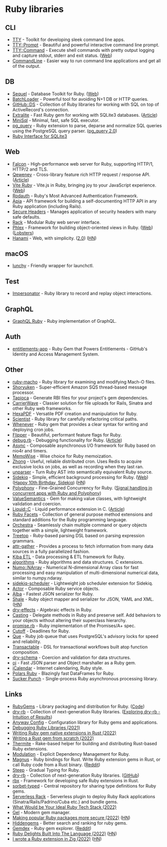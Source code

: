 # Ruby libraries

## CLI

- [TTY](https://github.com/piotrmurach/tty) - Toolkit for developing sleek command line apps.
- [TTY::Prompt](https://github.com/piotrmurach/tty-prompt) - Beautiful and powerful interactive command line prompt.
- [TTY::Command](https://github.com/piotrmurach/tty-command) - Execute shell commands with pretty output logging and capture stdout, stderr and exit status. ([Web](https://ttytoolkit.org/))
- [CommandLine](https://github.com/DragonRuby/command_line) - Easier way to run command line applications and get all of the output.

## DB

- [Sequel](https://github.com/jeremyevans/sequel) - Database Toolkit for Ruby. ([Web](https://sequel.jeremyevans.net/))
- [BatchLoader](https://github.com/exAspArk/batch-loader) - Powerful tool for avoiding N+1 DB or HTTP queries.
- [GitHub::DS](https://github.com/github/github-ds) - Collection of Ruby libraries for working with SQL on top of ActiveRecord's connection.
- [Extralite](https://github.com/digital-fabric/extralite) - Fast Ruby gem for working with SQLite3 databases. ([Article](https://noteflakes.com/articles/2021-12-15-extralite))
- [MiniSql](https://github.com/discourse/mini_sql) - Minimal, fast, safe SQL executor.
- [pg_query](https://github.com/pganalyze/pg_query) - Ruby extension to parse, deparse and normalize SQL queries using the PostgreSQL query parser. ([pg_query 2.0](https://pganalyze.com/blog/pg-query-2-0-postgres-query-parser))
- [Ruby Interface for SQLite3](https://github.com/sparklemotion/sqlite3-ruby)

## Web

- [Falcon](https://github.com/socketry/falcon) - High-performance web server for Ruby, supporting HTTP/1, HTTP/2 and TLS.
- [Qeweney](https://github.com/digital-fabric/qeweney) - Cross-library feature rich HTTP request / response API. ([Article](https://noteflakes.com/articles/2021-12-03-qeweney))
- [Vite Ruby](https://github.com/ElMassimo/vite_ruby) - Vite.js in Ruby, bringing joy to your JavaScript experience. ([Web](https://vite-ruby.netlify.app/))
- [Rodauth](https://github.com/jeremyevans/rodauth) - Ruby's Most Advanced Authentication Framework.
- [Apia](https://github.com/krystal/apia) - API framework for building a self-documenting HTTP API in any Ruby application (including Rails).
- [Secure Headers](https://github.com/github/secure_headers) - Manages application of security headers with many safe defaults.
- [Rack](https://github.com/rack/rack) - Modular Ruby web server interface.
- [Phlex](https://github.com/joeldrapper/phlex) - Framework for building object-oriented views in Ruby. ([Web](https://www.phlex.fun/)) ([Lobsters](https://lobste.rs/s/b9pmgv/phlex_fast_object_oriented_view))
- [Hanami](https://github.com/hanami/hanami) - Web, with simplicity. ([2.0](https://hanamirb.org/blog/2022/11/22/announcing-hanami-200/)) ([HN](https://news.ycombinator.com/item?id=33705249))

## macOS

- [lunchy](https://github.com/eddiezane/lunchy) - Friendly wrapper for launchctl.

## Test

- [Impersonator](https://github.com/jorgemanrubia/impersonator) - Ruby library to record and replay object interactions.

## GraphQL

- [GraphQL Ruby](https://github.com/rmosolgo/graphql-ruby) - Ruby implementation of GraphQL.

## Auth

- [entitlements-app](https://github.com/github/entitlements-app) - Ruby Gem that Powers Entitlements - GitHub's Identity and Access Management System.

## Other

- [ruby-macho](https://github.com/Homebrew/ruby-macho) - Ruby library for examining and modifying Mach-O files.
- [Shoryuken](https://github.com/phstc/shoryuken) - Super-efficient Amazon SQS thread-based message processor.
- [Tapioca](https://github.com/Shopify/tapioca) - Generate RBI files for your project's gem dependencies.
- [CarrierWave](https://github.com/carrierwaveuploader/carrierwave) - Classier solution for file uploads for Rails, Sinatra and other Ruby web frameworks.
- [HexaPDF](https://github.com/gettalong/hexapdf) - Versatile PDF creation and manipulation for Ruby.
- [Scientist](https://github.com/github/scientist) - Ruby library for carefully refactoring critical paths.
- [Whenever](https://github.com/javan/whenever) - Ruby gem that provides a clear syntax for writing and deploying cron jobs.
- [Flipper](https://github.com/jnunemaker/flipper) - Beautiful, performant feature flags for Ruby.
- [debug.rb](https://github.com/ruby/debug) - Debugging functionality for Ruby. ([Article](https://dev.to/st0012/a-sneak-peek-of-ruby-s-new-debugger-5caa))
- [Async](https://github.com/socketry/async) - Composable asynchronous I/O framework for Ruby based on nio4r and timers.
- [MemoWise](https://github.com/panorama-ed/memo_wise) - Wise choice for Ruby memoization.
- [Zhong](https://github.com/nickelser/zhong) - Useful, reliable distributed cron. Uses Redis to acquire exclusive locks on jobs, as well as recording when they last ran.
- [unparser](https://github.com/mbj/unparser) - Turn Ruby AST into semantically equivalent Ruby source.
- [Sidekiq](https://github.com/mperham/sidekiq) - Simple, efficient background processing for Ruby. ([Web](https://sidekiq.org/)) ([Happy 10th Birthday, Sidekiq](https://www.mikeperham.com/2022/01/17/happy-10th-birthday-sidekiq/)) ([HN](https://news.ycombinator.com/item?id=30917740))
- [Polyphony](https://github.com/digital-fabric/polyphony) - Fine-Grained Concurrency for Ruby. ([Signal handling in concurrent apps with Ruby and Polyphony](https://noteflakes.com/articles/2021-11-23-signal-handling))
- [ValueSemantics](https://github.com/tomdalling/value_semantics) - Gem for making value classes, with lightweight validation and coercion.
- [Liquid::C](https://github.com/Shopify/liquid-c) - Liquid performance extension in C. ([Article](https://shopify.engineering/refactor-path-to-faster-rendering-liquid-c))
- [Ruby Facets](https://github.com/rubyworks/facets) - Collection of general purpose method extensions and standard additions for the Ruby programming language.
- [Orchestra](https://github.com/ntl/orchestra) - Seamlessly chain multiple command or query objects together with a simple, lightweight framework.
- [Treetop](https://github.com/cjheath/treetop) - Ruby-based parsing DSL based on parsing expression grammars.
- [attr-gather](https://github.com/ianks/attr-gather) - Provides a process to fetch information from many data sources in a fully parallelized fashion.
- [Kiba ETL](https://github.com/thbar/kiba) - Data processing & ETL framework for Ruby.
- [algorithms](https://github.com/kanwei/algorithms) - Ruby algorithms and data structures. C extensions.
- [Numo::NArray](https://github.com/ruby-numo/numo-narray) - Numerical N-dimensional Array class for fast processing and easy manipulation of multi-dimensional numerical data, similar to numpy.ndaray.
- [sidekiq-scheduler](https://github.com/moove-it/sidekiq-scheduler) - Lightweight job scheduler extension for Sidekiq.
- [Actor](https://github.com/sunny/actor) - Composable Ruby service objects.
- [Alba](https://github.com/okuramasafumi/alba) - Fastest JSON serializer for Ruby.
- [Shale](https://github.com/kgiszczak/shale) - Ruby object mapper and serializer for JSON, YAML and XML. ([HN](https://news.ycombinator.com/item?id=31567755))
- [dry-effects](https://github.com/dry-rb/dry-effects) - Algebraic effects in Ruby.
- [Casting](https://github.com/saturnflyer/casting) - Delegate methods in Ruby and preserve self. Add behaviors to your objects without altering their superclass hierarchy.
- [promise.rb](https://github.com/lgierth/promise.rb) - Ruby implementation of the Promises/A+ spec.
- [Cutoff](https://github.com/justinhoward/cutoff) - Deadlines for Ruby.
- [Que](https://github.com/que-rb/que) - Ruby job queue that uses PostgreSQL's advisory locks for speed and reliability.
- [Transactable](https://github.com/bkuhlmann/transactable) - DSL for transactional workflows built atop function composition.
- [dry-schema](https://github.com/dry-rb/dry-schema) - Coercion and validation for data structures.
- [oj](https://github.com/ohler55/oj) - Fast JSON parser and Object marshaller as a Ruby gem.
- [iCalendar](https://github.com/icalendar/icalendar) - Internet calendaring, Ruby style.
- [Polars Ruby](https://github.com/ankane/polars-ruby) - Blazingly fast DataFrames for Ruby.
- [Sucker Punch](https://github.com/brandonhilkert/sucker_punch) - Single-process Ruby asynchronous processing library.

## Links

- [RubyGems](https://rubygems.org/) - Library packaging and distribution for Ruby. ([Code](https://github.com/rubygems/rubygems))
- [dry-rb](https://dry-rb.org/) - Collection of next-generation Ruby libraries. ([Exploring dry-rb - Intuition of Results](https://dev.to/baweaver/exploring-dryrb-intuition-of-results-1lnd))
- [Anyway Config](https://github.com/palkan/anyway_config) - Configuration library for Ruby gems and applications.
- [Debugging Ruby Libraries (2021)](https://maximomussini.com/posts/debugging-ruby-libraries/)
- [Writing Ruby gem native extensions in Rust (2022)](https://briankung.dev/2022/01/31/sneak-preview-writing-ruby-gem-native-extensions-in-rust/)
- [Writing a Rust gem from scratch (2022)](https://briankung.dev/2022/02/02/writing-a-rust-gem-from-scratch/)
- [Thermite](https://github.com/malept/thermite) - Rake-based helper for building and distributing Rust-based Ruby extensions.
- [Modulation](https://github.com/digital-fabric/modulation) - Explicit Dependency Management for Ruby.
- [Magnus](https://github.com/matsadler/magnus) - Ruby bindings for Rust. Write Ruby extension gems in Rust, or call Ruby code from a Rust binary. ([Reddit](https://www.reddit.com/r/ruby/comments/tuwlcz/magnus_ruby_bindings_for_rust/))
- [Steep](https://github.com/soutaro/steep) - Gradual Typing for Ruby.
- [dry-rb](https://dry-rb.org/) - Collection of next-generation Ruby libraries. ([GitHub](https://github.com/dry-rb))
- [rbx](https://github.com/ianks/rb-sys) - Framework for developing safe Ruby extensions in Rust.
- [sorbet-typed](https://github.com/sorbet/sorbet-typed) - Central repository for sharing type definitions for Ruby gems.
- [Serverless Rack](https://github.com/logandk/serverless-rack) - Serverless plugin to deploy Ruby Rack applications (Sinatra/Rails/Padrino/Cuba etc.) and bundle gems.
- [What Would be Your Ideal Ruby Tech Stack (2022)](https://www.reddit.com/r/ruby/comments/ueptad/what_would_be_your_ideal_ruby_tech_stack/)
- [Gel](https://github.com/gel-rb/gel) - Modern gem manager.
- [Making popular Ruby packages more secure (2022)](https://blog.rubygems.org/2022/06/13/making-packages-more-secure.html) ([HN](https://news.ycombinator.com/item?id=31730221))
- [Hiddengems](https://gitlab.com/svdasein/hiddengems) - Better search and ranking for ruby gems.
- [Gemdex](http://gemdex.org/) - Ruby gem explorer. ([Reddit](https://www.reddit.com/r/ruby/comments/y6dmrq/new_site_gemdexorg_helps_you_find_gems_for_your/))
- [Ruby Delights Built Into The Language (2022)](https://technology.doximity.com/articles/ruby-delights-built-into-the-language) ([HN](https://news.ycombinator.com/item?id=34072349))
- [I wrote a Ruby extension in Zig (2022)](https://katafrakt.me/2022/12/25/ruby-extension-zig/) ([HN](https://news.ycombinator.com/item?id=34134866))
